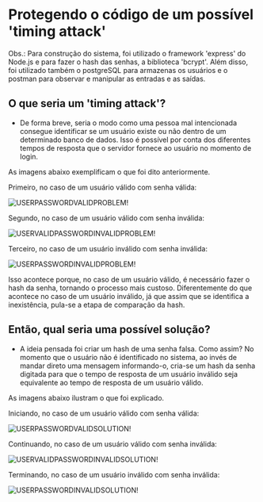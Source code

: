 # Protegendo o código de um possível 'timing attack'

Obs.: Para construção do sistema, foi utilizado o framework 'express' do Node.js e para fazer o hash das senhas, 
a biblioteca 'bcrypt'. Além disso, foi utilizado também o postgreSQL para armazenas os usuários e o postman para
observar e manipular as entradas e as saídas.

## O que seria um 'timing attack'?

- De forma breve, seria o modo como uma pessoa mal intencionada consegue identificar se um usuário existe ou não
dentro de um determinado banco de dados. Isso é possível por conta dos diferentes tempos de resposta que o servidor 
fornece ao usuário no momento de login.

As imagens abaixo exemplificam o que foi dito anteriormente.

Primeiro, no caso de um usuário válido com senha válida:

![USERPASSWORDVALIDPROBLEM!](https://user-images.githubusercontent.com/91624733/151889421-b07aa058-9df4-485e-bb5e-b1842ee60c6c.png)

Segundo, no caso de um usuário válido com senha inválida:

![USERVALIDPASSWORDINVALIDPROBLEM!](https://user-images.githubusercontent.com/91624733/151889570-e6066633-214d-482f-96d5-892133dfeb18.png)

Terceiro, no caso de um usuário inválido com senha inválida:

![USERPASSWORDINVALIDPROBLEM!](https://user-images.githubusercontent.com/91624733/151889684-7e81a0f1-0f93-40f1-b4ce-187562accdc5.png)

Isso acontece porque, no caso de um usuário válido, é necessário fazer o hash da senha, tornando o processo mais custoso.
Diferentemente do que acontece no caso de um usuário inválido, já que assim que se identifica a inexistência, pula-se a
etapa de comparação da hash.

## Então, qual seria uma possível solução?

- A ideia pensada foi criar um hash de uma senha falsa. Como assim? No momento que o usuário não é identificado no sistema, ao invés de
mandar direto uma mensagem informando-o, cria-se um hash da senha digitada para que o tempo de resposta de um usuário inválido seja equivalente ao tempo de resposta de um usuário válido.

As imagens abaixo ilustram o que foi explicado.

Iniciando, no caso de um usuário válido com senha válida:

![USERPASSWORDVALIDSOLUTION!](https://user-images.githubusercontent.com/91624733/151889785-0aac6700-679c-44f8-9205-6e7d1ea3d532.png)

Continuando, no caso de um usuário válido com senha inválida:

![USERVALIDPASSWORDINVALIDSOLUTION!](https://user-images.githubusercontent.com/91624733/151889983-36bc9499-c8d7-4a14-8661-40ea1f3cddac.png)

Terminando, no caso de um usuário inválido com senha inválida:

![USERPASSWORDINVALIDSOLUTION!](https://user-images.githubusercontent.com/91624733/151890038-5160fb0e-3952-478c-8d56-7fd96181789e.png)